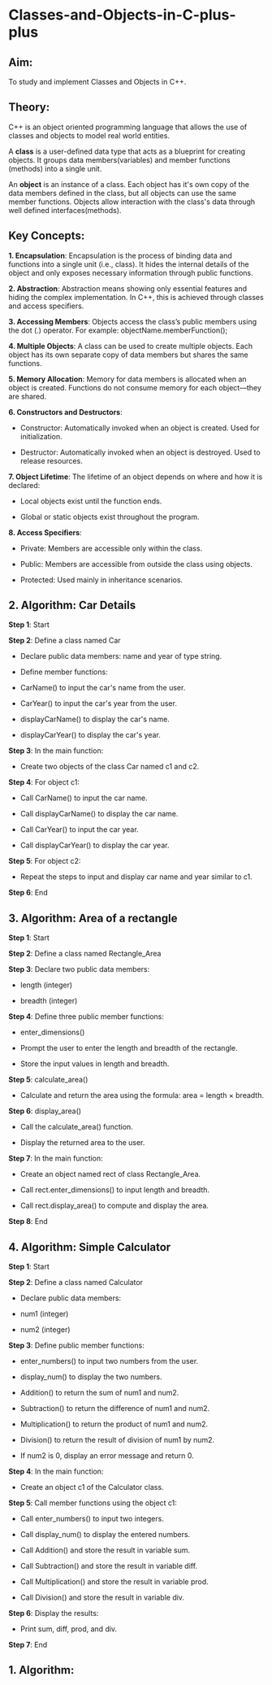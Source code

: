 # Classes-and-Objects-in-C-plus-plus

## Aim:

To study and implement Classes and Objects in C++.

## Theory:

C++ is an object oriented programming language that allows the use of classes and objects to model real world entities.

A **class** is a user-defined data type that acts as a blueprint for creating objects. It groups data members(variables) and member functions (methods) into a single unit.

An **object** is an instance of a class. Each object has it's own copy of the data members defined in the class, but all objects can use the same member functions. Objects allow interaction with the class's data through well defined interfaces(methods).

## Key Concepts:

**1. Encapsulation**:
Encapsulation is the process of binding data and functions into a single unit (i.e., class). It hides the internal details of the object and only exposes necessary information through public functions.

**2. Abstraction**:
Abstraction means showing only essential features and hiding the complex implementation. In C++, this is achieved through classes and access specifiers.

**3. Accessing Members**:
Objects access the class’s public members using the dot (.) operator. For example:
objectName.memberFunction();

**4. Multiple Objects**:
A class can be used to create multiple objects. Each object has its own separate copy of data members but shares the same functions.

**5. Memory Allocation**:
Memory for data members is allocated when an object is created. Functions do not consume memory for each object—they are shared.

**6. Constructors and Destructors**:

- Constructor: Automatically invoked when an object is created. Used for initialization.

- Destructor: Automatically invoked when an object is destroyed. Used to release resources.

**7. Object Lifetime**:
The lifetime of an object depends on where and how it is declared:

- Local objects exist until the function ends.

- Global or static objects exist throughout the program.

**8. Access Specifiers**:

- Private: Members are accessible only within the class.

- Public: Members are accessible from outside the class using objects.

- Protected: Used mainly in inheritance scenarios.

## 2. Algorithm: Car Details

**Step 1**: Start

**Step 2**: Define a class named Car

- Declare public data members: name and year of type string.

- Define member functions:

- CarName() to input the car's name from the user.

- CarYear() to input the car's year from the user.

- displayCarName() to display the car's name.

- displayCarYear() to display the car's year.

**Step 3**: In the main function:

- Create two objects of the class Car named c1 and c2.

**Step 4**: For object c1:

- Call CarName() to input the car name.

- Call displayCarName() to display the car name.

- Call CarYear() to input the car year.

- Call displayCarYear() to display the car year.

**Step 5**: For object c2:

- Repeat the steps to input and display car name and year similar to c1.

**Step 6**: End

## 3. Algorithm: Area of a rectangle

**Step 1**: Start

**Step 2**: Define a class named Rectangle_Area

**Step 3**: Declare two public data members:

- length (integer)

- breadth (integer)

**Step 4**: Define three public member functions:

- enter_dimensions()

- Prompt the user to enter the length and breadth of the rectangle.

- Store the input values in length and breadth.

**Step 5**: calculate_area()

- Calculate and return the area using the formula:
area = length × breadth.

**Step 6**: display_area()

- Call the calculate_area() function.

- Display the returned area to the user.

**Step 7**: In the main function:

- Create an object named rect of class Rectangle_Area.

- Call rect.enter_dimensions() to input length and breadth.

- Call rect.display_area() to compute and display the area.

**Step 8**: End
  
## 4. Algorithm: Simple Calculator

**Step 1**: Start

**Step 2**: Define a class named Calculator

- Declare public data members:

- num1 (integer)

- num2 (integer)

**Step 3**: Define public member functions:

- enter_numbers() to input two numbers from the user.

- display_num() to display the two numbers.

- Addition() to return the sum of num1 and num2.

- Subtraction() to return the difference of num1 and num2.

- Multiplication() to return the product of num1 and num2.

- Division() to return the result of division of num1 by num2.

- If num2 is 0, display an error message and return 0.

**Step 4**: In the main function:

- Create an object c1 of the Calculator class.

**Step 5**: Call member functions using the object c1:

- Call enter_numbers() to input two integers.

- Call display_num() to display the entered numbers.

- Call Addition() and store the result in variable sum.

- Call Subtraction() and store the result in variable diff.

- Call Multiplication() and store the result in variable prod.

- Call Division() and store the result in variable div.

**Step 6**: Display the results:

- Print sum, diff, prod, and div.

**Step 7**: End

## 1. Algorithm: 

